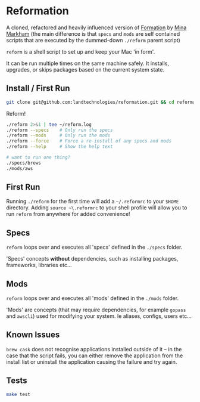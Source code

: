 # Reformation

A cloned, refactored and heavily influenced version of [Formation](https://github.com/minamarkham/formation) by [Mina Markham](https://github.com/minamarkham) (the main difference is that `specs` and `mods` are self contained scripts that are executed by the dummed-down `./reform` parent script)

`reform` is a shell script to set up and keep your Mac 'in form'.

It can be run multiple times on the same machine safely. It installs, upgrades, or skips packages based on the current system state.

## Install / First Run

```sh
git clone git@github.com:landtechnologies/reformation.git && cd reformation
```

Reform!

```sh
./reform 2>&1 | tee ~/reform.log
./reform --specs    # Only run the specs
./reform --mods     # Only run the mods
./reform --force    # Force a re-install of any specs and mods
./reform --help     # Show the help text

# want to run one thing?
./specs/brews
./mods/aws
```

## First Run

Running `./reform` for the first time will add a `~/.reformrc` to your `$HOME` directory. Adding `source ~\.reformrc` to your shell profile will allow you to run `reform` from anywhere for added convenience!

## Specs

`reform` loops over and executes all 'specs' defined in the `./specs` folder.

'Specs' concepts **without** dependencies, such as installing packages, frameworks, libraries etc...

## Mods

`reform` loops over and executes all 'mods' defined in the `./mods` folder.

'Mods' are concepts (that may require dependencies, for example `gopass` and `awscli`) used for modifying your system. Ie aliases, configs, users etc...

## Known Issues

`brew cask` does not recognise applications installed outside of it – in the case that the script fails, you can either remove the application from the install list or uninstall the application causing the failure and try again.

## Tests

```bash
make test
```
